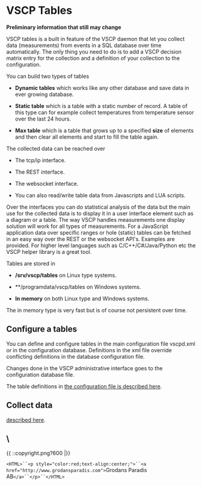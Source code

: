 # VSCP Tables

**Preliminary information that still may change**

VSCP tables is a built in feature of the VSCP daemon that let you collect data (measurements) from events in a SQL database over time automatically. The only thing you need to do is to add a VSCP decision matrix entry for the collection and a definition of your collection to the configuration.

You can build two types of tables


*  **Dynamic tables** which works like any other database and save data in ever growing database.

*  **Static table** which is a table with a static number of record. A table of this type can for example collect temperatures from temperature sensor over the last 24 hours.

*  **Max table** which is a table that grows up to a specified **size** of elements and then clear all elements and start to fill the table again.

The collected data can be reached over


*  The tcp/ip interface.

*  The REST interface.

*  The websocket interface.

*  You can also read/write table data from Javascripts and LUA scripts.

Over the interfaces you can do statistical analysis of the data but the main use for the collected data is to display it in a user interface element such as a diagram or a table. The way VSCP handles measurements one display solution will work for all types of measurements. For a JavaScript application data over specific ranges or hole (static) tables can be fetched in an easy way over the REST or the websocket API's. Examples are provided. For higher level languages such as C/C++/C#/Java/Python etc the VSCP helper library is a great tool.

Tables are stored in


*  **/srv/vscp/tables** on Linux type systems.

*  **/programdata/vscp/tables on Windows systems.

*  **In memory** on both Linux type and Windows systems.

The in memory type is very fast but is of course not persistent over time.

## Configure a tables

You can define and configure tables in the main configuration file vscpd.xml or in the configuration database. Definitions in the xml file override conflicting definitions in the database configuration file. 

Changes done in the VSCP administrative interface goes to the configuration database file.

The table definitions in [the configuration file is described here](http://www.vscp.org/docs/vscpd/doku.php?id=configuring_the_vscp_daemon#tables).

## Collect data

[described here](http://www.vscp.org/docs/vscpd/doku.php?id=vscp_daemon_decision_matrix#write_table).

\\ 
----
{{  ::copyright.png?600  |}}

`<HTML>``<p style="color:red;text-align:center;">``<a href="http://www.grodansparadis.com">`Grodans Paradis AB`</a>``</p>``</HTML>`
